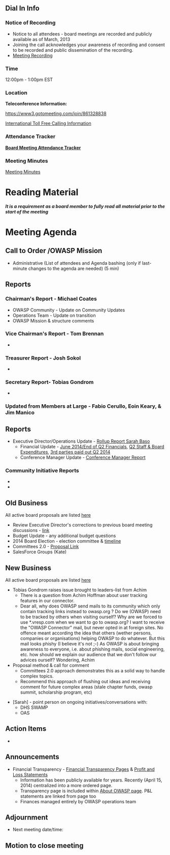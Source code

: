 ## Dial In Info

### Notice of Recording

  - Notice to all attendees - board meetings are recorded and publicly
    available as of March, 2013
  - Joining the call acknowledges your awareness of recording and
    consent to be recorded and public dissemination of the recording.
  - [Meeting
    Recording](https://6e97685ba58960d513fd-9a5cad5a20e11694f60874cbf25347e2.ssl.cf2.rackcdn.com/OWASP_Board_Meeting_07-09-2014.mov)

### Time

12:00pm - 1:00pm EST

### Location

**Teleconference Information:**

<https://www3.gotomeeting.com/join/861328838>

[International Toll Free Calling
Information](International_Toll_Free_Calling_Information "wikilink")

### Attendance Tracker

**[Board Meeting Attendance
Tracker](https://docs.google.com/a/owasp.org/spreadsheet/ccc?key=0ApZ9zE0hx0LNdG5uRzNYZE8ycDFabnBWNkU4SFpwREE)**

### Meeting Minutes

[Meeting
Minutes](https://docs.google.com/document/d/1ah6llH4ThCuQQgX87qa_EQy1wdFPMS6cp8LLB1Ck_tg/edit?usp=sharing)

# Reading Material

***It is a requirement as a board member to fully read all material
prior to the start of the meeting***

# Meeting Agenda

## Call to Order /OWASP Mission

  - Administrative (List of attendees and Agenda bashing (only if
    last-minute changes to the agenda are needed) (5 min)

## Reports

### Chairman's Report - Michael Coates

  - OWASP Community - Update on Community Updates
  - Operations Team - Update on transition
  - OWASP Mission & structure comments

### Vice Chairman's Report - Tom Brennan

  -
### Treasurer Report - Josh Sokol

  -
### Secretary Report- Tobias Gondrom

  -
### Updated from Members at Large - Fabio Cerullo, Eoin Keary, & Jim Manico

## Reports

  - Executive Director/Operations Update - [Rollup Report Sarah
    Baso](https://docs.google.com/document/d/18Tl7ivhHCrULINTDXyxNXVvqJ0rEZ3xC6WjD3N15RA4/edit?usp=sharing)
      - Financial Update - [June 2014/End of Q2
        Financials](https://docs.google.com/spreadsheet/ccc?key=0ApZ9zE0hx0LNdGJPT3JVUGZQODFaTndseTBpN1RZWnc&usp=sharing),
        [Q2 Staff & Board
        Expenditures](https://docs.google.com/spreadsheets/d/1Z5C5EyqDpPf6tZAtpOGV_WC9BGE8AfFlbdojqA5s4Rs/edit?usp=sharing),
        [3rd parties paid out
        Q2 2014](https://docs.google.com/spreadsheets/d/1x9Ackdr3WuIkCHt1rwnsRt6OgqBRweP2mbgGdjbGrkQ/edit?usp=sharing)
      - Conference Manager Update - [Conference Manager
        Report](https://docs.google.com/a/owasp.org/document/d/1zZczDOn0L3ZZhMOdJZpMbURWbjBn4_hZ9cCATg6GNKE/edit)

### Community Initiative Reports

  -
  -
## Old Business

All active board proposals are listed
[here](https://drive.google.com/folderview?id=0BxSfMVkfLvslVXdvUFV3NkxucWc&usp=sharing)

  - Review Executive Director's corrections to previous board meeting
    discussions -
    [link](https://docs.google.com/a/owasp.org/document/d/1bvMDiA5usk2LkuXlqqxODFJSwZJ-vRBRFTJ4JMrpa-g/edit)
  - Budget Update - any additional budget questions
  - 2014 Board Election - election committee &
    [timeline](https://www.owasp.org/index.php/2014_Board_Elections)
  - Committees 2.0 - [Proposal
    Link](https://docs.google.com/document/d/1Qpb34WXJQfPdNOc2w7iwGwgwDUsI8GmGtM8C6bRPzU8/edit?usp=sharing)
  - SalesForce Groups (Kate)

## New Business

All active board proposals are listed
[here](https://drive.google.com/folderview?id=0BxSfMVkfLvslVXdvUFV3NkxucWc&usp=sharing)

  - Tobias Gondrom raises issue brought to leaders-list from Achim
      - There is a question from Achim Hoffman about user tracking
        features in our connector.
      - Dear all, why does OWASP send mails to its community which only
        contain tracking links instead to owasp.org ? Do we (OWASP) need
        to be tracked by others when visiting ourself? Why are we forced
        to use \*.vresp.com when we want to go to owasp.org? I want to
        receive the "OWASP Connector" mail, but never opted in at
        foreign sites. No offence meant according the idea that others
        (wether persons, companies or organisations) helping OWASP to do
        whatever. But this mail looks phishy (I believe it's not ;-) As
        OWASP is about bringing awareness to everyone, i.e. about
        phishing mails, social engineering, etc. how should we explain
        our audience that we don't follow our advices ourself?
        Wondering, Achim
  - Proposal method & call for comment
      - Committees 2.0 approach demonstrates this as a solid way to
        handle complex topics.
      - Recommend this approach of flushing out ideas and receiving
        comment for future complex areas (stale chapter funds, owasp
        summit, scholarship program, etc)

<!-- end list -->

  - \[Sarah\] - point person on ongoing initiatives/conversations with:
      - DHS SWAMP
      - OAS

## Action Items

  -
## Announcements

  - Financial Transparency - [Financial Transparency
    Pages](https://www.owasp.org/index.php/About_OWASP/Financial_Transparency)
    & [Profit and Loss
    Statements](https://www.owasp.org/index.php/About_OWASP/Financial_Transparency/P_and_L_Statements)
      - Information has been publicly available for years. Recently
        (April 15, 2014) centralized into a more ordered page.
      - Transparency page is included within [About OWASP
        page](https://www.owasp.org/index.php/About_OWASP). P\&L
        statements are linked from page too
      - Finances managed entirely by OWASP operations team

## Adjournment

  - Next meeting date/time:

## Motion to close meeting